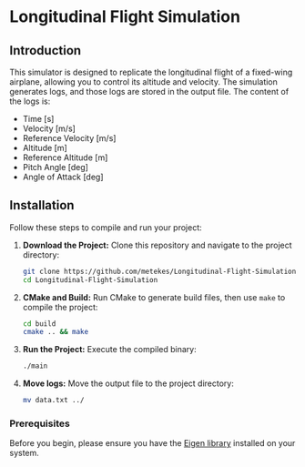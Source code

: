 # Longitudinal Flight Simulation



## Introduction

This simulator is designed to replicate the longitudinal flight of a fixed-wing airplane, allowing you to control its altitude and velocity. The simulation generates logs, and those logs are stored in the output file. The content of the logs is:

   - Time [s]
   - Velocity [m/s]
   - Reference Velocity [m/s]
   - Altitude [m]
   - Reference Altitude [m]
   - Pitch Angle [deg]
   - Angle of Attack [deg]

## Installation
Follow these steps to compile and run your project:

1. **Download the Project:** Clone this repository and navigate to the project directory:

    ```bash
    git clone https://github.com/metekes/Longitudinal-Flight-Simulation.git
    cd Longitudinal-Flight-Simulation
    ```

2. **CMake and Build:** Run CMake to generate build files, then use `make` to compile the project:

    ```bash
    cd build
    cmake .. && make
    ```

3. **Run the Project:** Execute the compiled binary:

    ```bash
    ./main
    ```
4. **Move logs:** Move the output file to the project directory:

    ```bash
    mv data.txt ../
    ```

### Prerequisites

Before you begin, please ensure you have the [Eigen library](http://eigen.tuxfamily.org) installed on your system.

